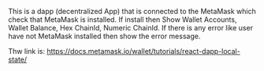 This is a dapp (decentralized App) that is connected to the MetaMask which check that MetaMask is installed. If install then Show Wallet Accounts, Wallet Balance, Hex ChainId, Numeric ChainId.
If there is any error like user have not MetaMask installed then show the error message.

Thw link is:
https://docs.metamask.io/wallet/tutorials/react-dapp-local-state/